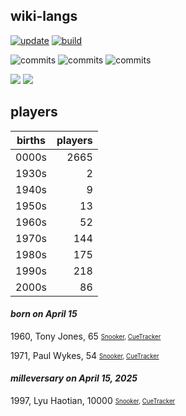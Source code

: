 ## wiki-langs
[![update](https://github.com/dreamerminsk/wiki-langs/actions/workflows/update-tables.yml/badge.svg)](https://github.com/dreamerminsk/wiki-langs/actions/workflows/update-tables.yml)
[![build](https://github.com/dreamerminsk/wiki-langs/actions/workflows/build.yml/badge.svg)](https://github.com/dreamerminsk/wiki-langs/actions/workflows/build.yml)

![commits](https://img.shields.io/github/commit-activity/y/dreamerminsk/wiki-langs)
![commits](https://img.shields.io/github/commit-activity/m/dreamerminsk/wiki-langs)
![commits](https://img.shields.io/github/commit-activity/w/dreamerminsk/wiki-langs)

![](https://img.shields.io/github/languages/code-size/dreamerminsk/wiki-langs)
![](https://img.shields.io/github/repo-size/dreamerminsk/wiki-langs)

## players
| births | players |
| :----: | ------: |
| 0000s | 2665 |
| 1930s | 2 |
| 1940s | 9 |
| 1950s | 13 |
| 1960s | 52 |
| 1970s | 144 |
| 1980s | 175 |
| 1990s | 218 |
| 2000s | 86 |

#### ***born on April 15***
1960, Tony Jones, 65 <sub><sup>[Snooker](http://www.snooker.org/res/index.asp?player=1355), [CueTracker](http://cuetracker.net/Players/tony-jones/)</sup></sub>

1971, Paul Wykes, 54 <sub><sup>[Snooker](http://www.snooker.org/res/index.asp?player=500), [CueTracker](http://cuetracker.net/Players/paul-wykes/)</sup></sub>


#### ***milleversary on April 15, 2025***
1997, Lyu Haotian, 10000 <sub><sup>[Snooker](http://www.snooker.org/res/index.asp?player=905), [CueTracker](http://cuetracker.net/Players/lyu-haotian/)</sup></sub>



